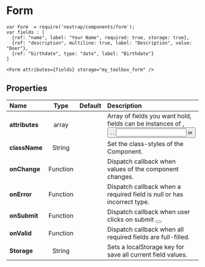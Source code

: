 # Form

```
var Form  = require('nextrap/components/form');
var fields : [
  {ref: "name", label: "Your Name", required: true, storage: true},
  {ref: "description", multiline: true, label: "Description", value: "Doer"},
  {ref: "birthdate", type: "date", label: "Birthdate"}
]

<Form attributes={fields} storage="my_toolbox_form" />
```

## Properties

| Name              | Type          | Default         | Description|
|:-                 |:-:            | :-              |:-|
| **attributes**    | array         |                 | Array of fields you want hold, fields can be instances of <Autocomplete>, <Button/>, <Dropdown>, <Input/> or <Switch/> |
| **className**     | String        |                 | Set the class-styles of the Component.|
| **onChange**      | Function      |                 | Dispatch callback when values of the component changes.|
| **onError**       | Function      |                 | Dispatch callback when a required field is null or has incorrect type.|
| **onSubmit**      | Function      |                 | Dispatch callback when user clicks on submit <Button/> |
| **onValid**       | Function      |                 | Dispatch callback when all required fields are full-filled.|
| **Storage**       | String        |                 | Sets a localStorage key for save all current field values.|
